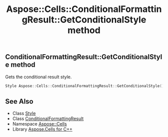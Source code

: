﻿---
title: Aspose::Cells::ConditionalFormattingResult::GetConditionalStyle method
linktitle: GetConditionalStyle
second_title: Aspose.Cells for C++ API Reference
description: 'Aspose::Cells::ConditionalFormattingResult::GetConditionalStyle method. Gets the conditional result style in C++.'
type: docs
weight: 600
url: /cpp/aspose.cells/conditionalformattingresult/getconditionalstyle/
---
## ConditionalFormattingResult::GetConditionalStyle method


Gets the conditional result style.

```cpp
Style Aspose::Cells::ConditionalFormattingResult::GetConditionalStyle()
```

## See Also

* Class [Style](../../style/)
* Class [ConditionalFormattingResult](../)
* Namespace [Aspose::Cells](../../)
* Library [Aspose.Cells for C++](../../../)
